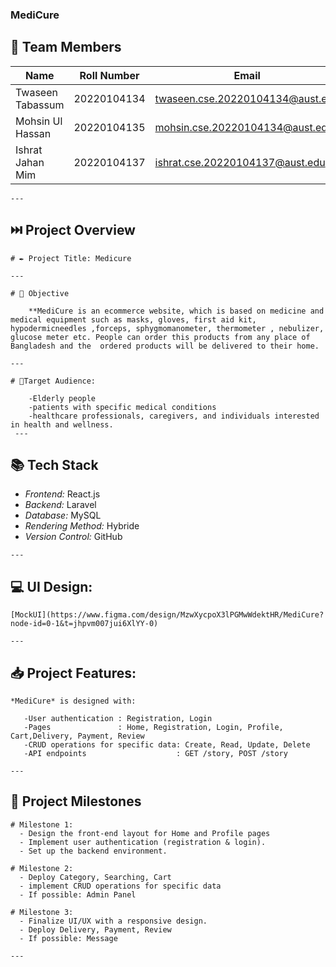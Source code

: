 ### MediCure
 

## 👥 Team Members

| Name                | Roll Number   | Email                               | Role              |
|---------------------|---------------|-------------------------------------|-------------------|
| Twaseen Tabassum    | 20220104134   | twaseen.cse.20220104134@aust.edu    | Lead              |
| Mohsin Ul Hassan    | 20220104135   | mohsin.cse.20220104134@aust.edu     | Frontend,Backend  |
| Ishrat Jahan Mim    | 20220104137   | ishrat.cse.20220104137@aust.edu     | Frontend,Backend  |

	---

## ⏭️ Project Overview

	# ✒️ Project Title: Medicure
	
	---

	# 🚀 Objective

		**MediCure is an ecommerce website, which is based on medicine and medical equipment such as masks, gloves, first aid kit, hypodermicneedles ,forceps, sphygmomanometer, thermometer , nebulizer, glucose meter etc. People can order this products from any place of Bangladesh and the  ordered products will be delivered to their home.

	---

	# 🎯Target Audience: 

		-Elderly people
		-patients with specific medical conditions 
		-healthcare professionals, caregivers, and individuals interested in health and wellness. 
	 ---

## 📚 Tech Stack

   - *Frontend:* React.js
   - *Backend:* Laravel
   - *Database:* MySQL
   - *Rendering Method:*  Hybride
   - *Version Control:* GitHub
	
	---

## 💻 UI Design:

	[MockUI](https://www.figma.com/design/MzwXycpoX3lPGMwWdektHR/MediCure?node-id=0-1&t=jhpvm007jui6XlYY-0)

	---

## 📥 Project Features: 

	*MediCure* is designed with:

	   -User authentication : Registration, Login
	   -Pages               : Home, Registration, Login, Profile,  Cart,Delivery, Payment, Review
	   -CRUD operations for specific data: Create, Read, Update, Delete
	   -API endpoints                    : GET /story, POST /story

	---


## 🌟 Project Milestones

	# Milestone 1: 
	  - Design the front-end layout for Home and Profile pages
	  - Implement user authentication (registration & login).
	  - Set up the backend environment.

	# Milestone 2: 
	  - Deploy Category, Searching, Cart
	  - implement CRUD operations for specific data
  	  - If possible: Admin Panel

	# Milestone 3: 
	  - Finalize UI/UX with a responsive design.
	  - Deploy Delivery, Payment, Review
	  - If possible: Message

	---
